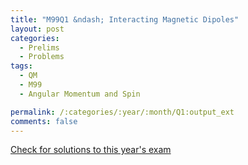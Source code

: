 ```yaml
---
title: "M99Q1 &ndash; Interacting Magnetic Dipoles"
layout: post
categories:
  - Prelims
  - Problems
tags:
  - QM
  - M99
  - Angular Momentum and Spin

permalink: /:categories/:year/:month/Q1:output_ext
comments: false
---
```

<object data="1999M1Q.pdf" type="application/pdf" width="100%" height="500"></object>
<div class="message"><a href='https://princetonprelim.com/prelim/3/'>Check for solutions to this year's exam</a></div>